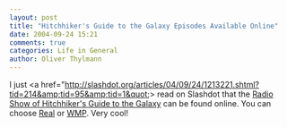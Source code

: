 ```yaml
---
layout: post
title: "Hitchhiker's Guide to the Galaxy Episodes Available Online"
date: 2004-09-24 15:21
comments: true
categories: Life in General
author: Oliver Thylmann
---
```



I just &lt;a href=&quot;http://slashdot.org/articles/04/09/24/1213221.shtml?tid=214&amp;tid=95&amp;tid=1&quot;&gt;
read on Slashdot that the [Radio Show of Hitchhiker's Guide to the Galaxy](http://www.bbc.co.uk/radio4/hitchhikers/) can be found online. You can choose [Real](http://www.bbc.co.uk/radio4/hitchhikers/media/hitchhikers_episode1.ram) or [WMP](http://www.bbc.co.uk/radio4/hitchhikers/media/hitchhikers_episode1.asx). Very cool!


